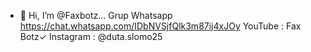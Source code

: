 - 👋 Hi, I’m @Faxbotz...
Grup Whatsapp https://chat.whatsapp.com/IDbNVSjfQlk3m87ij4xJOy
YouTube : Fax Botz✓
Instagram : @duta.slomo25

<!---
Faxbotz/Faxbotz is a ✨ special ✨ repository because its `README.md` (this file) appears on your GitHub profile.
You can click the Preview link to take a look at your changes.
--->
